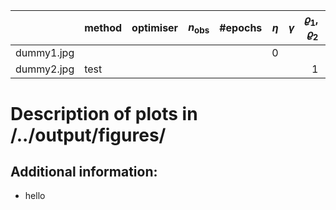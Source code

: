 |            | method   | optimiser   | $n_\mathrm{obs}$   | #epochs   |   $\eta$ | $\gamma$   |   $\varrho_1$, $\varrho_2$ | note   |
|:-----------|:---------|:------------|:-------------------|:----------|---------:|:-----------|---------------------------:|:-------|
| dummy1.jpg |          |             |                    |           |        0 |            |                            | helo   |
| dummy2.jpg | test     |             |                    |           |          |            |                          1 |        |


# Description of plots in /../output/figures/


## Additional information:

* hello
